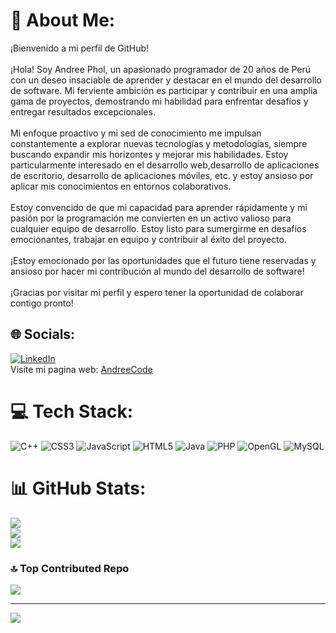 # 💫 About Me:
¡Bienvenido a mi perfil de GitHub!<br><br>¡Hola! Soy Andree Phol, un apasionado programador de 20 años de Perú con un deseo insaciable de aprender y destacar en el mundo del desarrollo de software. Mi ferviente ambición es participar y contribuir en una amplia gama de proyectos, demostrando mi habilidad para enfrentar desafíos y entregar resultados excepcionales.<br><br>Mi enfoque proactivo y mi sed de conocimiento me impulsan constantemente a explorar nuevas tecnologías y metodologías, siempre buscando expandir mis horizontes y mejorar mis habilidades. Estoy particularmente interesado en el desarrollo web,desarrollo de aplicaciones de escritorio, desarrollo de aplicaciones móviles, etc. y estoy ansioso por aplicar mis conocimientos en entornos colaborativos.<br><br>Estoy convencido de que mi capacidad para aprender rápidamente y mi pasión por la programación me convierten en un activo valioso para cualquier equipo de desarrollo. Estoy listo para sumergirme en desafíos emocionantes, trabajar en equipo y contribuir al éxito del proyecto.<br><br>¡Estoy emocionado por las oportunidades que el futuro tiene reservadas y ansioso por hacer mi contribución al mundo del desarrollo de software!<br><br>¡Gracias por visitar mi perfil y espero tener la oportunidad de colaborar contigo pronto!


## 🌐 Socials:
[![LinkedIn](https://img.shields.io/badge/LinkedIn-%230077B5.svg?logo=linkedin&logoColor=white)](https://www.linkedin.com/in/andree-phol-apaico-paucca-0b3181229/) <br/>
Visite mi pagina web: [AndreeCode](https://andreecode.rf.gd/)

# 💻 Tech Stack:
![C++](https://img.shields.io/badge/c++-%2300599C.svg?style=for-the-badge&logo=c%2B%2B&logoColor=white) ![CSS3](https://img.shields.io/badge/css3-%231572B6.svg?style=for-the-badge&logo=css3&logoColor=white) ![JavaScript](https://img.shields.io/badge/javascript-%23323330.svg?style=for-the-badge&logo=javascript&logoColor=%23F7DF1E) ![HTML5](https://img.shields.io/badge/html5-%23E34F26.svg?style=for-the-badge&logo=html5&logoColor=white) ![Java](https://img.shields.io/badge/java-%23ED8B00.svg?style=for-the-badge&logo=openjdk&logoColor=white) ![PHP](https://img.shields.io/badge/php-%23777BB4.svg?style=for-the-badge&logo=php&logoColor=white) ![OpenGL](https://img.shields.io/badge/OpenGL-%23FFFFFF.svg?style=for-the-badge&logo=opengl) ![MySQL](https://img.shields.io/badge/mysql-%2300000f.svg?style=for-the-badge&logo=mysql&logoColor=white)
# 📊 GitHub Stats:
![](https://github-readme-stats.vercel.app/api?username=Andree-Phol&theme=gotham&hide_border=false&include_all_commits=false&count_private=false)<br/>
![](https://github-readme-streak-stats.herokuapp.com/?user=Andree-Phol&theme=gotham&hide_border=false)<br/>
![](https://github-readme-stats.vercel.app/api/top-langs/?username=Andree-Phol&theme=gotham&hide_border=false&include_all_commits=false&count_private=false&layout=compact)

### 🔝 Top Contributed Repo
![](https://github-contributor-stats.vercel.app/api?username=Andree-Phol&limit=5&theme=tokyonight&combine_all_yearly_contributions=true)

---
[![](https://visitcount.itsvg.in/api?id=Andree-Phol&icon=2&color=0)](https://visitcount.itsvg.in)

<!-- Proudly created with GPRM ( https://gprm.itsvg.in ) -->
